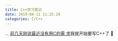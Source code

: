 ```yaml
---
title: C++学习笔记
date: 2019-08-11 11:25:19
categories: C/C++
---
```


... [前几天刚说最近没有用C的需
求](https://leojhonsong.github.io/zh-CN/C%E8%AF%AD%E8%A8%80%E5%AD%A6%E4%B9%A0%E7%AC%94%E8%AE%B0/)我就开始要写C++了 🤦


